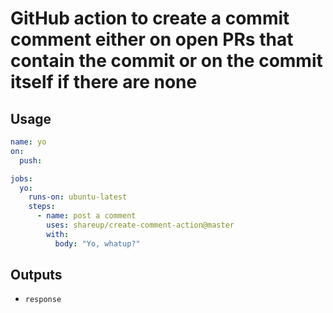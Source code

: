 # GitHub action to create a commit comment either on open PRs that contain the commit or on the commit itself if there are none

## Usage

```yml
name: yo
on:
  push:

jobs:
  yo:
    runs-on: ubuntu-latest
    steps:
      - name: post a comment
        uses: shareup/create-comment-action@master
        with:
          body: "Yo, whatup?"
```

## Outputs

* `response`
